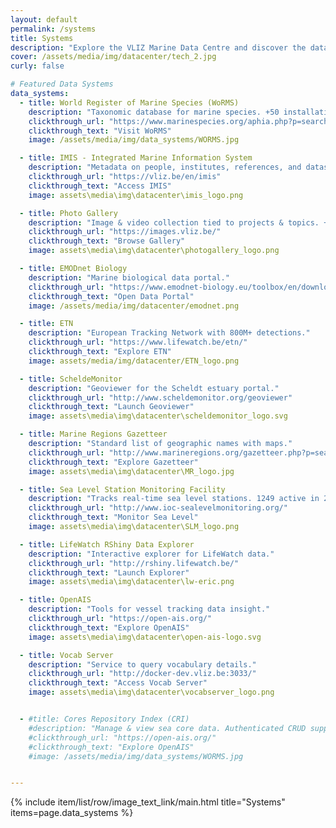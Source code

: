 ```yaml
---
layout: default
permalink: /systems
title: Systems
description: "Explore the VLIZ Marine Data Centre and discover the data systems we manage. We provide a range of systems to support marine research and data management."
cover: /assets/media/img/datacenter/tech_2.jpg
curly: false

# Featured Data Systems
data_systems:
  - title: World Register of Marine Species (WoRMS)
    description: "Taxonomic database for marine species. +50 installations based on species or geography."
    clickthrough_url: "https://www.marinespecies.org/aphia.php?p=search"
    clickthrough_text: "Visit WoRMS"
    image: /assets/media/img/data_systems/WORMS.jpg

  - title: IMIS - Integrated Marine Information System
    description: "Metadata on people, institutes, references, and datasets. +60 installations."
    clickthrough_url: "https://vliz.be/en/imis"
    clickthrough_text: "Access IMIS"
    image: assets\media\img\datacenter\imis_logo.png

  - title: Photo Gallery
    description: "Image & video collection tied to projects & topics. +100 installations."
    clickthrough_url: "https://images.vliz.be/"
    clickthrough_text: "Browse Gallery"
    image: assets\media\img\datacenter\photogallery_logo.png

  - title: EMODnet Biology
    description: "Marine biological data portal."
    clickthrough_url: "https://www.emodnet-biology.eu/toolbox/en/download/occurrence/explore"
    clickthrough_text: "Open Data Portal"
    image: /assets/media/img/datacenter/emodnet.png

  - title: ETN
    description: "European Tracking Network with 800M+ detections."
    clickthrough_url: "https://www.lifewatch.be/etn/"
    clickthrough_text: "Explore ETN"
    image: assets/media/img/datacenter/ETN_logo.png

  - title: ScheldeMonitor
    description: "Geoviewer for the Scheldt estuary portal."
    clickthrough_url: "http://www.scheldemonitor.org/geoviewer"
    clickthrough_text: "Launch Geoviewer"
    image: assets\media\img\datacenter\scheldemonitor_logo.svg

  - title: Marine Regions Gazetteer
    description: "Standard list of geographic names with maps."
    clickthrough_url: "http://www.marineregions.org/gazetteer.php?p=search"
    clickthrough_text: "Explore Gazetteer"
    image: assets\media\img\datacenter\MR_logo.jpg

  - title: Sea Level Station Monitoring Facility
    description: "Tracks real-time sea level stations. 1249 active in 2024."
    clickthrough_url: "http://www.ioc-sealevelmonitoring.org/"
    clickthrough_text: "Monitor Sea Level"
    image: assets\media\img\datacenter\SLM_logo.png

  - title: LifeWatch RShiny Data Explorer
    description: "Interactive explorer for LifeWatch data."
    clickthrough_url: "http://rshiny.lifewatch.be/"
    clickthrough_text: "Launch Explorer"
    image: assets\media\img\datacenter\lw-eric.png

  - title: OpenAIS
    description: "Tools for vessel tracking data insight."
    clickthrough_url: "https://open-ais.org/"
    clickthrough_text: "Explore OpenAIS"
    image: assets\media\img\datacenter\open-ais-logo.svg

  - title: Vocab Server
    description: "Service to query vocabulary details."
    clickthrough_url: "http://docker-dev.vliz.be:3033/"
    clickthrough_text: "Access Vocab Server"
    image: assets\media\img\datacenter\vocabserver_logo.png


  - #title: Cores Repository Index (CRI)
    #description: "Manage & view sea core data. Authenticated CRUD support."
    #clickthrough_url: "https://open-ais.org/"
    #clickthrough_text: "Explore OpenAIS"
    #image: /assets/media/img/data_systems/WORMS.jpg


---
```


{% include item/list/row/image_text_link/main.html
title="Systems"
items=page.data_systems %}

